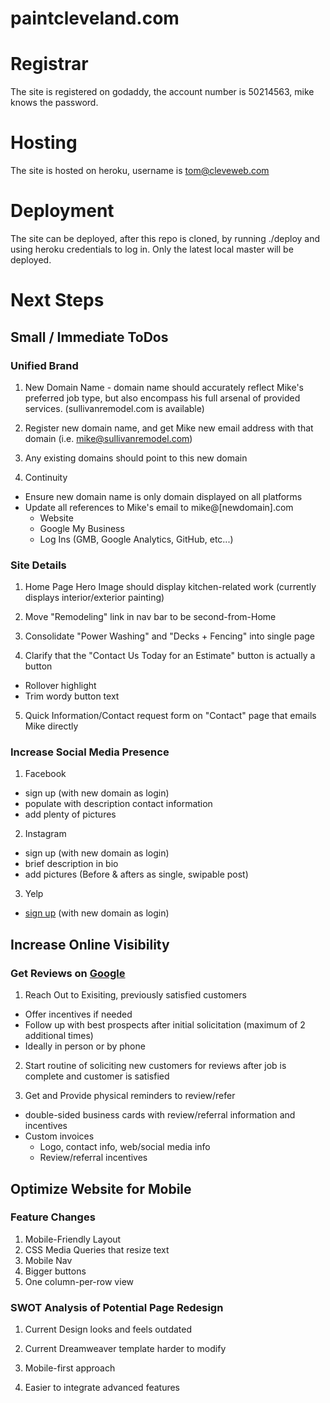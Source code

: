 paintcleveland.com
==================

# Registrar

The site is registered on godaddy, the account number is 50214563, mike knows the password.

# Hosting

The site is hosted on heroku, username is tom@cleveweb.com

# Deployment

The site can be deployed, after this repo is cloned, by running ./deploy and using heroku
credentials to log in. Only the latest local master will be deployed.

# Next Steps

## Small / Immediate ToDos

### Unified Brand

1) New Domain Name - domain name should accurately reflect Mike's preferred job type, but also encompass his full arsenal of provided services. (sullivanremodel.com is available)

2) Register new domain name, and get Mike new email address with that domain (i.e. mike@sullivanremodel.com)

3) Any existing domains should point to this new domain

4) Continuity 
  * Ensure new domain name is only domain displayed on all platforms
  * Update all references to Mike's email to mike@[newdomain].com
    * Website
    * Google My Business
    * Log Ins (GMB, Google Analytics, GitHub, etc...)

### Site Details

1) Home Page Hero Image should display kitchen-related work (currently displays interior/exterior painting)

2) Move "Remodeling" link in nav bar to be second-from-Home

3) Consolidate "Power Washing" and "Decks + Fencing" into single page

4) Clarify that the "Contact Us Today for an Estimate" button is actually a button
  * Rollover highlight
  * Trim wordy button text
  
5) Quick Information/Contact request form on "Contact" page that emails Mike directly
  
### Increase Social Media Presence

1) Facebook
  * sign up (with new domain as login)
  * populate with description contact information
  * add plenty of pictures
  
2) Instagram
  * sign up (with new domain as login)
  * brief description in bio
  * add pictures (Before & afters as single, swipable post)
    
3) Yelp
  * [sign up](https://biz.yelp.com/signup) (with new domain as login) 
    
## Increase Online Visibility

### Get Reviews on [Google](https://tinyurl.com/vyv57cv)

1) Reach Out to Exisiting, previously satisfied customers
  * Offer incentives if needed
  * Follow up with best prospects after initial solicitation (maximum of 2 additional times)
  * Ideally in person or by phone
  
2) Start routine of soliciting new customers for reviews after job is complete and customer is satisfied

3) Get and Provide physical reminders to review/refer
  * double-sided business cards with review/referral information and incentives
  * Custom invoices
    * Logo, contact info, web/social media info
    * Review/referral incentives
    
## Optimize Website for Mobile

### Feature Changes

1) Mobile-Friendly Layout
2) CSS Media Queries that resize text
3) Mobile Nav
4) Bigger buttons
5) One column-per-row view

### SWOT Analysis of Potential Page Redesign

1) Current Design looks and feels outdated

2) Current Dreamweaver template harder to modify

3) Mobile-first approach

4) Easier to integrate advanced features
